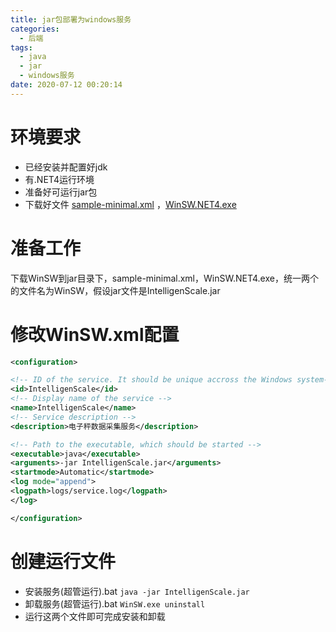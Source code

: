 ```yaml
---
title: jar包部署为windows服务
categories:
  - 后端
tags:
  - java
  - jar
  - windows服务
date: 2020-07-12 00:20:14
---
```

# 环境要求
  + 已经安装并配置好jdk
  + 有.NET4运行环境
  + 准备好可运行jar包
  + 下载好文件 [sample-minimal.xml](https://github.com/kohsuke/winsw/releases/download/winsw-v2.2.0/sample-minimal.xml) ，[WinSW.NET4.exe](https://github.com/kohsuke/winsw/releases/download/winsw-v2.2.0/WinSW.NET4.exe)

# 准备工作
  下载WinSW到jar目录下，sample-minimal.xml，WinSW.NET4.exe，统一两个的文件名为WinSW，假设jar文件是IntelligenScale.jar
# 修改WinSW.xml配置
  ``` xml
  <configuration>
  
  <!-- ID of the service. It should be unique accross the Windows system-->
  <id>IntelligenScale</id>
  <!-- Display name of the service -->
  <name>IntelligenScale</name>
  <!-- Service description -->
  <description>电子秤数据采集服务</description>
  
  <!-- Path to the executable, which should be started -->
  <executable>java</executable>
  <arguments>-jar IntelligenScale.jar</arguments>
  <startmode>Automatic</startmode>
  <log mode="append">
  <logpath>logs/service.log</logpath>
  </log>

</configuration>
  ```
# 创建运行文件
  + 安装服务(超管运行).bat `java -jar IntelligenScale.jar`
  + 卸载服务(超管运行).bat `WinSW.exe uninstall`
  + 运行这两个文件即可完成安装和卸载